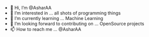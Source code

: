 - 👋 Hi, I’m @AsharAA
- 👀 I’m interested in ... all shots of programming things
- 🌱 I’m currently learning ... Machine Learning
- 💞️ I’m looking forward to contributing on ... OpenSource projects
- 📫 How to reach me ... @AsharAA

<!---
AsharAA/AsharAA is a ✨ special ✨ repository because its `README.md` (this file) appears on your GitHub profile.
You can click the Preview link to take a look at your changes.
--->
